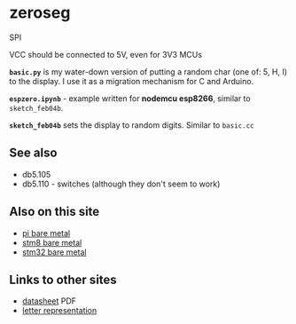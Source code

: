 # zeroseg

SPI

VCC should be connected to 5V, even for 3V3 MCUs


**`basic.py`** is my water-down version of putting a random char (one of: 5, H, I) to the display. I use it as a migration mechanism for C and Arduino.

**`espzero.ipynb`** - example written for **nodemcu esp8266**, similar 
to `sketch_feb04b`.

**`sketch_feb04b`** sets the display to random digits. Similar to `basic.cc`

## See also

* db5.105
* db5.110 - switches (although they don't seem to work)

## Also on this site

* [pi bare metal](../crunky/examples/14-zeroseg)
* [stm8 bare metal](../stm8s103f3p6/bare/10-max7219)
* [stm32 bare metal](../stm32/bare/14-max7219)


## Links to other sites

* [datasheet](https://datasheets.maximintegrated.com/en/ds/MAX7219-MAX7221.pdf) PDF
* [letter representation](https://en.wikichip.org/wiki/seven-segment_display/representing_letters)
